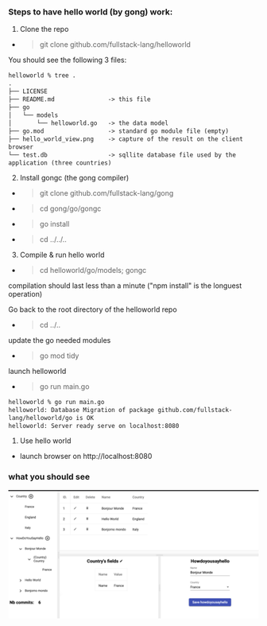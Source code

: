 ### Steps to have hello world (by gong) work:

1. Clone the repo
- > git clone github.com/fullstack-lang/helloworld

You should see the following 3 files:
```
helloworld % tree .
.
├── LICENSE
├── README.md               -> this file
├── go
│   └── models
│       └── helloworld.go   -> the data model
├── go.mod                  -> standard go module file (empty)
├── hello_world_view.png    -> capture of the result on the client browser
└── test.db                 -> sqllite database file used by the application (three countries)
```
2. Install gongc (the gong compiler)
- > git clone github.com/fullstack-lang/gong
- > cd gong/go/gongc
- > go install
- > cd ../../..

3. Compile & run hello world
- > cd helloworld/go/models; gongc

compilation should last less than a minute ("npm install" is the longuest operation)

Go back to the root directory of the helloworld repo
- > cd ../..

update the go needed modules 
- > go mod tidy

launch helloworld
- > go run main.go

```
helloworld % go run main.go
helloworld: Database Migration of package github.com/fullstack-lang/helloworld/go is OK
helloworld: Server ready serve on localhost:8080
```


1. Use hello world
- launch browser on http://localhost:8080

### what you should see

![hello_world](hello_world_view.png)
